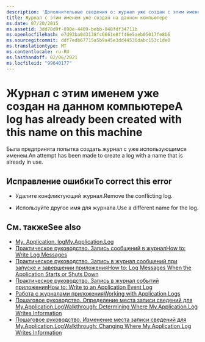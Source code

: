 ```yaml
---
description: 'Дополнительные сведения о: журнал уже создан с этим именем на этом компьютере'
title: Журнал с этим именем уже создан на данном компьютере
ms.date: 07/20/2015
ms.assetid: 3dd78d9f-890e-4409-bebb-048fdf34711b
ms.openlocfilehash: e7d93ba0d3138fc6661e8ff46e5aeb05017fe8b6
ms.sourcegitcommit: ddf7edb67715a5b9a45e3dd44536dabc153c1de0
ms.translationtype: MT
ms.contentlocale: ru-RU
ms.lasthandoff: 02/06/2021
ms.locfileid: "99640177"
---
```

# <a name="a-log-has-already-been-created-with-this-name-on-this-machine"></a><span data-ttu-id="f622b-103">Журнал с этим именем уже создан на данном компьютере</span><span class="sxs-lookup"><span data-stu-id="f622b-103">A log has already been created with this name on this machine</span></span>

<span data-ttu-id="f622b-104">Была предпринята попытка создать журнал с уже использующимся именем.</span><span class="sxs-lookup"><span data-stu-id="f622b-104">An attempt has been made to create a log with a name that is already in use.</span></span>  
  
## <a name="to-correct-this-error"></a><span data-ttu-id="f622b-105">Исправление ошибки</span><span class="sxs-lookup"><span data-stu-id="f622b-105">To correct this error</span></span>  
  
- <span data-ttu-id="f622b-106">Удалите конфликтующий журнал.</span><span class="sxs-lookup"><span data-stu-id="f622b-106">Remove the conflicting log.</span></span>  
  
- <span data-ttu-id="f622b-107">Используйте другое имя для журнала.</span><span class="sxs-lookup"><span data-stu-id="f622b-107">Use a different name for the log.</span></span>  
  
## <a name="see-also"></a><span data-ttu-id="f622b-108">См. также</span><span class="sxs-lookup"><span data-stu-id="f622b-108">See also</span></span>

- [<span data-ttu-id="f622b-109">My. Application. log</span><span class="sxs-lookup"><span data-stu-id="f622b-109">My.Application.Log</span></span>](xref:Microsoft.VisualBasic.ApplicationServices.ApplicationBase.Log)
- [<span data-ttu-id="f622b-110">Практическое руководство. Запись сообщений в журнал</span><span class="sxs-lookup"><span data-stu-id="f622b-110">How to: Write Log Messages</span></span>](../developing-apps/programming/log-info/how-to-write-log-messages.md)
- [<span data-ttu-id="f622b-111">Практическое руководство. Запись в журнал сообщений при запуске и завершении приложения</span><span class="sxs-lookup"><span data-stu-id="f622b-111">How to: Log Messages When the Application Starts or Shuts Down</span></span>](../developing-apps/programming/log-info/how-to-log-messages-when-the-application-starts-or-shuts-down.md)
- [<span data-ttu-id="f622b-112">Практическое руководство. Запись в журнал событий приложения</span><span class="sxs-lookup"><span data-stu-id="f622b-112">How to: Write to an Application Event Log</span></span>](../developing-apps/programming/log-info/how-to-write-to-an-application-event-log.md)
- [<span data-ttu-id="f622b-113">Работа с журналами приложения</span><span class="sxs-lookup"><span data-stu-id="f622b-113">Working with Application Logs</span></span>](../developing-apps/programming/log-info/working-with-application-logs.md)
- [<span data-ttu-id="f622b-114">Пошаговое руководство. Определение места записи сведений для My.Application.Log</span><span class="sxs-lookup"><span data-stu-id="f622b-114">Walkthrough: Determining Where My.Application.Log Writes Information</span></span>](../developing-apps/programming/log-info/walkthrough-determining-where-my-application-log-writes-information.md)
- [<span data-ttu-id="f622b-115">Пошаговое руководство. Изменение места записи сведений для My.Application.Log</span><span class="sxs-lookup"><span data-stu-id="f622b-115">Walkthrough: Changing Where My.Application.Log Writes Information</span></span>](../developing-apps/programming/log-info/walkthrough-changing-where-my-application-log-writes-information.md)
